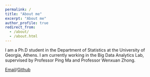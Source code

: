 ```yaml
---
permalink: /
title: "About me"
excerpt: "About me"
author_profile: true
redirect_from: 
  - /about/
  - /about.html
---
```


I am a Ph.D student in the Department of Statistics at the University of Georgia, Athens. I am currently working in the Big Data Analytics Lab, supervised by Professor Ping Ma and Professor Wenxuan Zhong.

[Email](yl13924@uga.edu)/[Github](https://github.com/lyfhei/)
